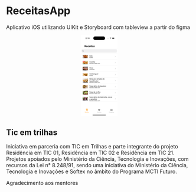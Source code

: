 # ReceitasApp

Aplicativo iOS utilizando UIKit e Storyboard com tableview a partir do figma

<p align="center">
<img width="20%" src="https://github.com/giseletoledo/ReceitasApp/blob/main/ReceitasApp_Phone%2015%20Pro.png" alt="Tela da página listando filmes">
</p>

## Tic em trilhas
<p>Iniciativa em parceria com TIC em Trilhas e parte integrante do projeto Residência em TIC 01, Residência em TIC 02 e Residência em TIC 21. Projetos apoiados pelo Ministério da Ciência,
Tecnologia e Inovações, com recursos da Lei n° 8.248/91, sendo uma iniciativa do Ministério da Ciência, Tecnologia e Inovações e Softex no âmbito do Programa MCTI Futuro.</p>
<p>Agradecimento aos mentores</p>
